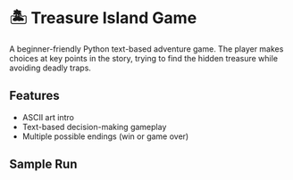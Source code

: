 # 🏝️ Treasure Island Game

A beginner-friendly Python text-based adventure game. The player makes choices at key points in the story, trying to find the hidden treasure while avoiding deadly traps.

## Features

- ASCII art intro
- Text-based decision-making gameplay
- Multiple possible endings (win or game over)

## Sample Run

